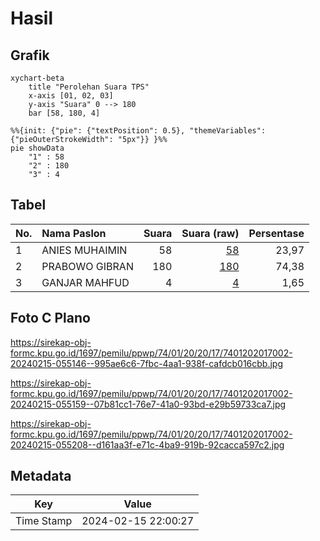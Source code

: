 # Hasil

## Grafik

```mermaid
xychart-beta
    title "Perolehan Suara TPS"
    x-axis [01, 02, 03]
    y-axis "Suara" 0 --> 180
    bar [58, 180, 4]
```

```mermaid
%%{init: {"pie": {"textPosition": 0.5}, "themeVariables": {"pieOuterStrokeWidth": "5px"}} }%%
pie showData
    "1" : 58
    "2" : 180
    "3" : 4
```

## Tabel

| No. | Nama Paslon    | Suara | Suara (raw) | Persentase |
|:--- |:-------------- | -----:| -----------:| ----------:|
| 1   | ANIES MUHAIMIN | 58    | [58][p-1]   | 23,97      |
| 2   | PRABOWO GIBRAN | 180   | [180][p-2]  | 74,38      |
| 3   | GANJAR MAHFUD  | 4     | [4][p-3]    | 1,65       |


[p-1]: https://github.com/gigit-pemilu/pemilu-2024-74-sulawesi-tenggara/blob/main/pilpres/hitung-suara/sub/74-sulawesi-tenggara/sub/01-kolaka/sub/20-samaturu/sub/2017-puu-lawulo/sub/002-tps/sub/paslon-1.txt
[p-2]: https://github.com/gigit-pemilu/pemilu-2024-74-sulawesi-tenggara/blob/main/pilpres/hitung-suara/sub/74-sulawesi-tenggara/sub/01-kolaka/sub/20-samaturu/sub/2017-puu-lawulo/sub/002-tps/sub/paslon-2.txt
[p-3]: https://github.com/gigit-pemilu/pemilu-2024-74-sulawesi-tenggara/blob/main/pilpres/hitung-suara/sub/74-sulawesi-tenggara/sub/01-kolaka/sub/20-samaturu/sub/2017-puu-lawulo/sub/002-tps/sub/paslon-3.txt

## Foto C Plano

https://sirekap-obj-formc.kpu.go.id/1697/pemilu/ppwp/74/01/20/20/17/7401202017002-20240215-055146--995ae6c6-7fbc-4aa1-938f-cafdcb016cbb.jpg

https://sirekap-obj-formc.kpu.go.id/1697/pemilu/ppwp/74/01/20/20/17/7401202017002-20240215-055159--07b81cc1-76e7-41a0-93bd-e29b59733ca7.jpg

https://sirekap-obj-formc.kpu.go.id/1697/pemilu/ppwp/74/01/20/20/17/7401202017002-20240215-055208--d161aa3f-e71c-4ba9-919b-92cacca597c2.jpg


## Metadata

| Key        | Value               |
| ---------- | ------------------- |
| Time Stamp | 2024-02-15 22:00:27 |



